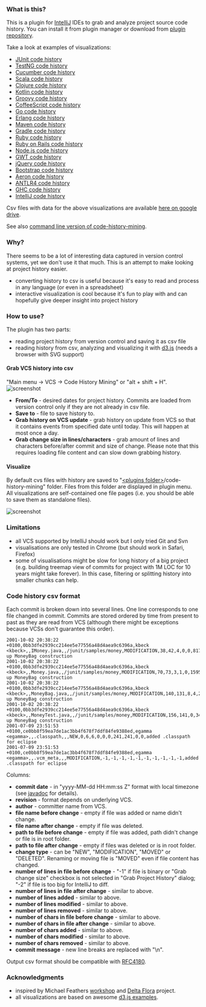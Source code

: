 ### What is this?

This is a plugin for [IntelliJ](https://github.com/JetBrains/intellij-community) IDEs to grab
and analyze project source code history. You can install it from plugin manager
or download from [plugin repository](http://plugins.jetbrains.com/plugin/7273).

Take a look at examples of visualizations:
 - [JUnit code history](http://dkandalov.github.io/code-history-mining/JUnit.html)
 - [TestNG code history](http://dkandalov.github.io/code-history-mining/TestNG.html)
 - [Cucumber code history](http://dkandalov.github.io/code-history-mining/Cucumber.html)
 - [Scala code history](http://dkandalov.github.io/code-history-mining/Scala.html)
 - [Clojure code history](http://dkandalov.github.io/code-history-mining/Clojure.html)
 - [Kotlin code history](http://dkandalov.github.io/code-history-mining/Kotlin.html)
 - [Groovy code history](http://dkandalov.github.io/code-history-mining/Groovy.html)
 - [CoffeeScript code history](http://dkandalov.github.io/code-history-mining/CoffeeScript.html)
 - [Go code history](http://dkandalov.github.io/code-history-mining/Go.html)
 - [Erlang code history](http://dkandalov.github.io/code-history-mining/Erlang.html)
 - [Maven code history](http://dkandalov.github.io/code-history-mining/Maven.html)
 - [Gradle code history](http://dkandalov.github.io/code-history-mining/Gradle.html)
 - [Ruby code history](http://dkandalov.github.io/code-history-mining/Ruby.html)
 - [Ruby on Rails code history](http://dkandalov.github.io/code-history-mining/Rails.html)
 - [Node.js code history](http://dkandalov.github.io/code-history-mining/NodeJS.html)
 - [GWT code history](http://dkandalov.github.io/code-history-mining/GWT.html)
 - [jQuery code history](http://dkandalov.github.io/code-history-mining/jQuery.html)
 - [Bootstrap code history](http://dkandalov.github.io/code-history-mining/Bootstrap.html)
 - [Aeron code history](http://dkandalov.github.io/code-history-mining/Aeron.html)
 - [ANTLR4 code history](http://dkandalov.github.io/code-history-mining/ANTLR4.html)
 - [GHC code history](http://dkandalov.github.io/code-history-mining/GHC.html)
 - [IntelliJ code history](http://dkandalov.github.io/code-history-mining/IntelliJ.html)

Csv files with data for the above visualizations are available [here on google drive](https://googledrive.com/host/0B5PfR1lF8o5SZE1xMXZIWGxBVzQ).

See also [command line version of code-history-mining](http://dkandalov.github.io/code-history-mining-cli).


### Why?
There seems to be a lot of interesting data captured in version control systems, yet we don't use it that much.
This is an attempt to make looking at project history easier.

 - converting history to csv is useful because it's easy to read and process in any language (or even in a spreadsheet)
 - interactive visualization is cool because it's fun to play with and can hopefully give deeper insight into project history


### How to use?
The plugin has two parts:
 - reading project history from version control and saving it as csv file
 - reading history from csv, analyzing and visualizing it with [d3.js](http://d3js.org/) (needs a browser with SVG support)

#### Grab VCS history into csv
"Main menu -> VCS -> Code History Mining" or "alt + shift + H".
<img src="https://raw.github.com/dkandalov/code-history-mining/master/grab-history-screenshot.png" alt="screenshot" title="screenshot" align="center"/>
 - **From/To** - desired dates for project history. Commits are loaded from version control only if they are not already in csv file.
 - **Save to** - file to save history to.
 - **Grab history on VCS update** - grab history on update from VCS so that it contains events from specified date until today.
 This will happen at most once a day.
 - **Grab change size in lines/characters** - grab amount of lines and characters before/after commit and size of change.
 Please note that this requires loading file content and can slow down grabbing history.

#### Visualize
By default cvs files with history are saved to "[\<plugins folder\>](http://devnet.jetbrains.com/docs/DOC-181)/code-history-mining" folder.
Files from this folder are displayed in plugin menu.
All visualizations are self-contained one file pages (i.e. you should be able to save them as standalone files).

<img src="https://raw.github.com/dkandalov/code-history-mining/master/popup-screenshot.png" alt="screenshot" title="screenshot" align="center"/>


### Limitations
 - all VCS supported by IntelliJ should work but I only tried Git and Svn
 - visualisations are only tested in Chrome (but should work in Safari, Firefox)
 - some of visualisations might be slow for long history of a big project
 (e.g. building treemap view of commits for project with 1M LOC for 10 years might take forever).
 In this case, filtering or splitting history into smaller chunks can help.


### Code history csv format
Each commit is broken down into several lines. One line corresponds to one file changed in commit.
Commits are stored ordered by time from present to past as they are read from VCS
(although there might be exceptions because VCSs don't guarantee this order).
```
2001-10-02 20:38:22 +0100,0bb3dfe2939cc214ee5e77556a48d4aea9c6396a,kbeck <kbeck>,,IMoney.java,,/junit/samples/money,MODIFICATION,38,42,4,0,0,817,888,71,0,0,Cleaning up MoneyBag construction
2001-10-02 20:38:22 +0100,0bb3dfe2939cc214ee5e77556a48d4aea9c6396a,kbeck <kbeck>,,Money.java,,/junit/samples/money,MODIFICATION,70,73,3,1,0,1595,1684,86,32,0,Cleaning up MoneyBag construction
2001-10-02 20:38:22 +0100,0bb3dfe2939cc214ee5e77556a48d4aea9c6396a,kbeck <kbeck>,,MoneyBag.java,,/junit/samples/money,MODIFICATION,140,131,8,4,23,3721,3594,214,154,511,Cleaning up MoneyBag construction
2001-10-02 20:38:22 +0100,0bb3dfe2939cc214ee5e77556a48d4aea9c6396a,kbeck <kbeck>,,MoneyTest.java,,/junit/samples/money,MODIFICATION,156,141,0,34,0,5187,4785,0,1594,0,Cleaning up MoneyBag construction
2001-07-09 23:51:53 +0100,ce0bb8f59ea7de1ac3bb4f678f7ddf84fe9388ed,egamma <egamma>,,.classpath,,,NEW,0,6,6,0,0,0,241,241,0,0,added .classpath for eclipse
2001-07-09 23:51:53 +0100,ce0bb8f59ea7de1ac3bb4f678f7ddf84fe9388ed,egamma <egamma>,,.vcm_meta,,,MODIFICATION,-1,-1,-1,-1,-1,-1,-1,-1,-1,-1,added .classpath for eclipse
```
Columns:
 - __commit date__ - in "yyyy-MM-dd HH:mm:ss Z" format with local timezone (see [javadoc](http://docs.oracle.com/javase/7/docs/api/java/text/SimpleDateFormat.html) for details).
 - __revision__ - format depends on underlying VCS.
 - __author__ - committer name from VCS.
 - __file name before change__ - empty if file was added or name didn't change.
 - __file name after change__ - empty if file was deleted.
 - __path to file before change__ - empty if file was added, path didn't change or file is in root folder.
 - __path to file after change__ - empty if files was deleted or is in root folder.
 - __change type__ - can be "NEW", "MODIFICATION", "MOVED" or "DELETED". Renaming or moving file is "MOVED" even if file content has changed.
 - __number of lines in file before change__ - "-1" if file is binary or "Grab change size" checkbox is not selected in "Grab Project History" dialog;
   "-2" if file is too big for IntelliJ to diff.
 - __number of lines in file after change__ - similar to above.
 - __number of lines added__ - similar to above.
 - __number of lines modified__ - similar to above.
 - __number of lines removed__ - similar to above.
 - __number of chars in file before change__ - similar to above.
 - __number of chars in file after change__ - similar to above.
 - __number of chars added__ - similar to above.
 - __number of chars modified__ - similar to above.
 - __number of chars removed__ - similar to above.
 - __commit message__ - new line breaks are replaced with "\\n".


Output csv format should be compatible with [RFC4180](http://www.apps.ietf.org/rfc/rfc4180.html).


### Acknowledgments
 - inspired by Michael Feathers [workshop](http://codehistorymining.eventbrite.co.uk/)
 and [Delta Flora](https://github.com/michaelfeathers/delta-flora) project.
 - all visualizations are based on awesome [d3.js examples](https://github.com/mbostock/d3/wiki/Gallery).
